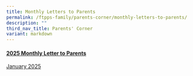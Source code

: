```yaml
---
title: Monthly Letters to Parents
permalink: /ftpps-family/parents-corner/monthly-letters-to-parents/
description: ""
third_nav_title: Parents' Corner
variant: markdown
---
```

<h4><u>2025 Monthly Letter to Parents</u></h4>

[January 2025](/files/Parents'%20Corner/Letter%20to%20Parents/2025/0125___Letter_to_Parents.pdf)
<br>